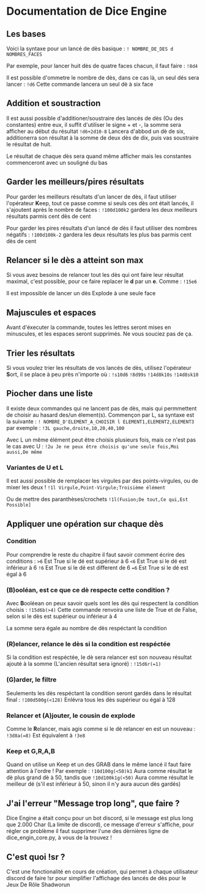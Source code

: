 # Documentation de Dice Engine

## Les bases

Voici la syntaxe pour un lancé de dès basique :
```! NOMBRE_DE_DES d NOMBRES_FACES```

Par exemple, pour lancer huit dès de quatre faces chacun, il faut faire :
```!8d4```

Il est possible d'ommetre le nombre de dès, dans ce cas là, un seul dés sera lancer :
```!d6``` 
Cette commande lancera un seul dè à six face

## Addition et soustraction

Il est aussi possible d'additioner/soustraire des lancés de dès (Ou des constantes) entre eux, il suffit d'utiliser le signe + et -, la somme sera afficher au début du résultat
```!d6+2d10-8``` Lancera d'abbod un dè de six, additionerra son résultat à la somme de deux dès de dix, puis vas soustraire le résultat de huit.

Le résultat de chaque dès sera quand même afficher mais les constantes commenceront avec un souligné du bas

## Garder les meilleurs/pires résultats

Pour garder les meilleurs résultats d'un lancer de dès, il faut utiliser l'opérateur **K**eep, tout ce passe comme si seuls ces dès ont était lancés, il s'ajoutent après le nombre de faces :
```!100d100k2```  gardera les deux meilleurs résultats parmis cent dès de cent

Pour garder les pires résultats d'un lancé de dès il faut utiliser des nombres négatifs :
```!100d100k-2```  gardera les deux résultats les plus bas parmis cent dès de cent

## Relancer si le dès a atteint son max

Si vous avez besoins de relancer tout les dès qui ont faire leur résultat maximal, c'est possible, pour ce faire replacer le **d** par un **e**. Comme :
```!15e6``` 

Il est impossible de lancer un dès Explode à une seule face

## Majuscules et espaces

Avant d'éxecuter la commande, toutes les lettres seront mises en minuscules, et les espaces seront supprimés. Ne vous souciez pas de ça.

## Trier les résultats

Si vous voulez trier les résultats de vos lancés de dès, utilisez l'opérateur **S**ort, il se place à peu près n'importe où :
```!s10d6```
```!8d99s```
```!14d8k10s```
```!14d8sk10```

## Piocher dans une liste

Il existe deux commandes qui ne lancent pas de dès, mais qui permmettent de choisir au hasard des/un élement(s). Commençon par L, sa syntaxe est la suivante :
```! NOMBRE_D'ELEMENT_A_CHOISIR l ELEMENT1,ELEMENT2,ELEMENT3``` 
par exemple :
```!3L gauche,droite,10,20,40,100```

Avec L un même élément peut être choisis plusieurs fois, mais ce n'est pas le cas avec U :
```!2u Je ne peux être choisis qu'une seule fois,Moi aussi,De même```

### Variantes de U et L

Il est aussi possible de remplacer les virgules par des points-virgules, ou de mixer les deux !
```!1l Virgule,Point-Virgule;Troisième élément``` 

Ou de mettre des paranthèses/crochets
```!1l(Fusion;De tout,Ce qui,Est Possible]``` 

## Appliquer une opération sur chaque dès

### Condition

Pour comprendre le reste du chapitre il faut savoir comment écrire des conditions :
```>6``` Est True si le dé est supérieur à 6
```<6``` Est True si le dé est inférieur à 6
```!6``` Est True si le dé est different de 6
```=6``` Est True si le dé est égal à 6

### (B)ooléan, est ce que ce dè respecte cette condition ?

Avec **B**ooléean on peux savoir quels sont les dès qui respectent la condition choisis :
```!15d6b(>4)```
Cette commande renvoira une liste de True et de False, selon si le dès est supérieur ou inférieur à 4

La somme sera égale au  nombre de dès respéctant la condition

### (R)elancer, relance le dès si la condition est respéctée

Si la condition est respéctée, le dè sera relancer est son nouveau résultat ajouté à la somme (L'ancien résultat sera ignoré) :
```!15d6r(=1)```

### (G)arder, le filtre

Seulements les dès respéctant la condition seront gardés dans le résultat final :
```!100d500g(<128)``` Enlévra tous les dès supérieur ou égal à 128

### Relancer et (A)jouter, le cousin de explode

Comme le **R**elancer, mais agis comme si le dè relancer en est un nouveau :
```!3d8a(=8)``` Est équivalent à ```!3e8```

### Keep et G,R,A,B

Quand on utilise un Keep et un des GRAB dans le même lancé il faut faire attention à l'ordre !
Par exemple :
```!10d100g(<50)k1``` Aura comme résultat le dè plus grand dè à 50, tandis que
```!10d100k1g(<50)``` Aura comme résultat le meilleur dé (s'il est inférieur à 50, sinon il n'y aura aucun dès gardés)

## J'ai l'erreur "Message trop long", que faire ?

Dice Engine a était conçu pour un bot discord, si le message est plus long que 2.000 Char (La limite de discord), ce message d'erreur s'affiche, pour régler ce problème il faut supprimer l'une des dèrnières ligne de dice_engin_core.py, à vous de la trouvez !

## C'est quoi !sr ?

C'est une fonctionalité en cours de création, qui permet à chaque utilisateur discord de faire !sr pour simplifier l'affichage des lancés de dès pour le Jeux De Rôle Shadworun
